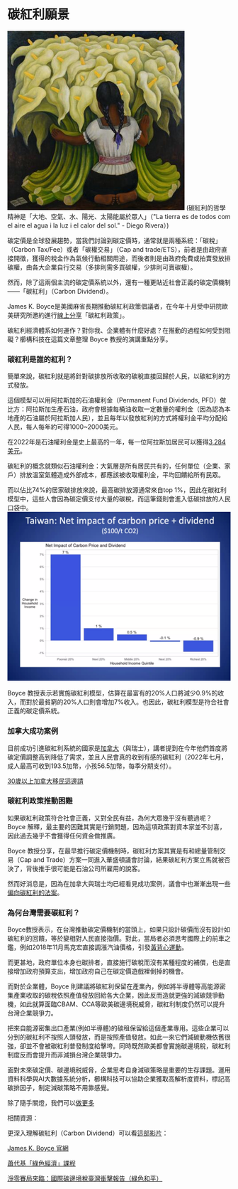 # 碳紅利願景

![](../005-Files/Pasted%20image%2020221214220648.png)
(碳紅利的哲學精神是「大地、空氣、水、陽光、太陽能屬於眾人」（"La tierra es de todos com el aire el agua i la luz i el calor del sol." - Diego Rivera）)

碳定價是全球發展趨勢，當我們討論到碳定價時，通常就是兩種系統：「碳稅」（Carbon Tax/Fee）或者「碳權交易」（Cap and trade/ETS），前者是由政府直接開徵，獲得的稅金作為氣候行動相關用途，而後者則是由政府免費或拍賣發放排碳權，由各大企業自行交易（多排則需多買碳權，少排則可賣碳權）。

然而，除了這兩個主流的碳定價系統以外，還有一種更貼近社會正義的碳定價機制——「碳紅利」（Carbon Dividend）。

James K. Boyce是美國麻省長期推動碳紅利政策倡議者，在今年十月受中研院歐美研究所邀約進行[線上分享](https://www.youtube.com/watch?v=WCIv9obf1y8&ab_channel=%E6%AD%90%E7%BE%8E%E7%A0%94%E7%A9%B6%E6%89%80%7CIEAS)「碳紅利政策」。

碳紅利經濟體系如何運作？對你我、企業體有什麼好處？在推動的過程如何受到阻礙？櫛構科技在這篇文章整理 Boyce 教授的演講重點分享。

### 碳紅利是誰的紅利？

簡單來說，碳紅利就是將針對碳排放所收取的碳稅直接回歸於人民，以碳紅利的方式發放。

這個模型可以用阿拉斯加的石油權利金（Permanent Fund Dividends, PFD）做比方：阿拉斯加生產石油，政府會根據每桶油收取一定數量的權利金（因為認為本地產的石油屬於阿拉斯加人民），並且每年以發放紅利的方式將權利金平均分配給人民，每人每年約可得1000~2000美元。

在2022年是石油權利金是史上最高的一年，每一位阿拉斯加居民可以獲得[3,284美元](https://www.forbes.com/advisor/personal-finance/alaska-dividend-2022/)。

碳紅利的概念就類似石油權利金：大氣層是所有居民共有的，任何單位（企業、家戶）排放溫室氣體造成外部成本，都應該被收取權利金，平均回饋給所有民眾。

而以佔比74%的居家碳排放來說，最高碳排放源通常來自top 1%，因此在碳紅利模型中，這些人會因為碳定價支付大量的碳稅，而這筆錢則會進入低碳排放的人民口袋中。
![](../005-Files/截圖%202022-09-27%20上午9.44.49.png)

 Boyce 教授表示若實施碳紅利模型，估算在最富有的20%人口將減少0.9%的收入，而對於最貧窮的20%人口則會增加7%收入。也因此，碳紅利模型是符合社會正義的碳定價系統。

### 加拿大成功案例

目前成功引進碳紅利系統的國家是[加拿大](https://canada.citizensclimatelobby.org/carbon-fee-and-dividend/)（與瑞士），講者提到在今年他們首度將碳定價調整高到降低了需求，並且人民會真的收到有感的碳紅利（2022年七月，成人最高可收到193.5加幣，小孩56.5加幣，每季分期支付）。

[30歲以上加拿大移民這邊請](https://taiwan.admissionhub.com/%E5%8A%A0%E6%8B%BF%E5%A4%A7-%E9%A6%99%E6%B8%AF-%E5%8F%B0%E7%81%A3-%E5%85%88%E7%95%99%E5%AD%B8%E5%BE%8C%E7%A7%BB%E6%B0%91-30%E6%AD%B2%E4%BB%A5%E4%B8%8A%E7%A7%BB%E6%B0%91%E6%94%BF%E7%AD%96/)

  
### 碳紅利政策推動困難

如果碳紅利政策符合社會正義，又對全民有益，為何大眾幾乎沒有聽過呢？ Boyce 解釋，最主要的困難其實是行銷問題，因為這項政策對資本家並不討喜，因此過去幾乎不會獲得任何資金做推廣。

Boyce 教授分享，在最早推行碳定價機制時，碳紅利方案其實是有和總量管制交易（Cap and Trade）方案一同進入華盛頓議會討論，結果碳紅利方案立馬就被否決了，背後推手很可能是石油公司所雇用的說客。

然而好消息是，因為在加拿大與瑞士均已經看見成功案例，議會中也漸漸出現一些[偏向碳紅利的法案](https://en.wikipedia.org/wiki/Energy_Innovation_and_Carbon_Dividend_Act)。


### 為何台灣需要碳紅利？

Boyce教授表示，在台灣推動碳定價機制的當頭上，如果只設計碳價而沒有設計如碳紅利的回饋，等於變相對人民直接指價。對此，當局者必須思考國際上的前車之鑑，例如2018年11月馬克宏直接調漲汽油價格，引發[黃背心運動](https://zh.wikipedia.org/wiki/%E9%BB%83%E8%83%8C%E5%BF%83%E9%81%8B%E5%8B%95)。

而更甚地，政府單位本身也碳排者，直接施行碳稅而沒有某種程度的補償，也是直接增加政府預算支出，增加政府自己在碳定價遊戲裡倒掉的機會。

而對於企業體，Boyce 則建議將碳紅利保留在產業內，例如將半導體等高能源密集產業收取的碳稅依照產值發放回給各大企業，因此反而造就更強的減碳競爭動機，如此就算面臨CBAM、CCA等歐美碳邊境税威脅，碳紅利制度仍然可以提升台灣企業競爭力。

把來自能源密集出口產業(例如半導體)的碳租保留給這個產業專用。這些企業可以分到的碳紅利不按照人頭發放，而是按照產值發放。如此一來它們減碳動機依舊很強，卻並不會被碳紅利普發制度給擊垮。同時既然歐美都會實施碳邊境稅，碳紅利制度反而會提升而非減損台灣企業競爭力。

面對未來碳定價、碳邊境税威脅，企業思考自身減碳策略是重要的生存課題。運用資料科學與AI大數據系統分析，櫛構科技可以協助企業獲取高解析度資料，標記高碳排因子，制定減碳策略不用靠感覺。

除了隨手關燈，我們可以[做更多](https://combogic.com/#contact)




相關資源：


更深入理解碳紅利（Carbon Dividend）可以看[這部影片](https://www.youtube.com/watch?v=TKn69ho9kFc)：

[James K. Boyce 官網](https://www.jameskboyce.com/about)

[蕭代基「綠色經濟」課程](https://www.dropbox.com/s/t931x52lf07ao25/%E7%B6%A0%E8%89%B2%E7%B6%93%E6%BF%9F%28%E8%95%AD%E4%BB%A3%E5%9F%BA%E8%80%81%E5%B8%AB%29.pdf?dl=0)

[淨零賽局來臨：國際碳邊境稅臺灣衝擊報告（綠色和平）](https://www.greenpeace.org/static/planet4-taiwan-stateless/2021/08/9268d16a-%E6%B7%A8%E9%9B%B6%E8%B3%BD%E5%B1%80%E4%BE%86%E8%87%A8%EF%BC%9A%E5%9C%8B%E9%9A%9B%E7%A2%B3%E9%82%8A%E5%A2%83%E7%A8%85%E8%87%BA%E7%81%A3%E8%A1%9D%E6%93%8A%E5%A0%B1%E5%91%8A-compressed.pdf)
